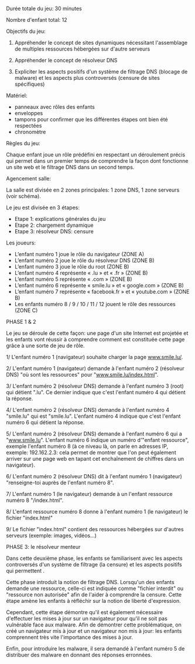 Durée totale du jeu: 30 minutes

Nombre d'enfant total: 12 

Objectifs du jeu:

1. Appréhender le concept de sites dynamiques nécessitant l'assemblage de multiples ressources hébergées sur d'autre serveurs

2. Appréhender le concept de résolveur DNS

3. Expliciter les aspects positifs d'un système de filtrage DNS (blocage de malware) et les aspects plus controversés (censure de sites spécifiques)

Matériel: 

- panneaux avec rôles des enfants
- enveloppes
- tampons pour confirmer que les différentes étapes ont bien été respectées
- chronomètre 

Règles du jeu:

Chaque enfant joue un rôle prédéfini en respectant un déroulement précis qui permet dans un premier temps de comprendre la façon dont fonctionne un site web et le filtrage DNS dans un second temps.

Agencement salle:

La salle est divisée en 2 zones principales: 1 zone DNS, 1 zone serveurs (voir schéma).

Le jeu est divisée en 3 étapes: 

- Etape 1: explications générales du jeu
- Etape 2: chargement dynamique
- Etape 3: résolveur DNS: censure

Les joueurs:

-	L’enfant numéro 1 joue le rôle du navigateur (ZONE A)
-	L’enfant numéro 2 joue le rôle du résolveur DNS (ZONE B)
-	L’enfant numéro 3 joue le rôle du root (ZONE B)
-	L’enfant numéro 4 représente « .lu » et « .fr »  (ZONE B)
-	L’enfant numéro 5 représente « .com » (ZONE B)
-	L’enfant numéro 6 représente « smile.lu » et « google.com » (ZONE B)
-	L’enfant numéro 7 représente « facebook.fr » et « youtube.com » (ZONE B)
-	Les enfants numéro 8 / 9 / 10 / 11 / 12 jouent le rôle des ressources (ZONE C)

PHASE 1 & 2

Le jeu se déroule de cette façon: une page d'un site Internet est projetée et les enfants vont réussir à comprendre comment est constituée cette page grâce à une sorte de jeu de rôle.

1/ L'enfant numéro 1 (navigateur) souhaite charger la page www.smile.lu/.

2/ L'enfant numéro 1 (navigateur) demande à l'enfant numéro 2 (résolveur DNS) "où sont les ressources" pour "www.smile.lu/index.html".

3/ L'enfant numéro 2 (résolveur DNS) demande à l'enfant numéro 3 (root) qui détient ".lu". Ce dernier indique que c'est l'enfant numéro 4 qui détient la réponse. 

4/ L'enfant numéro 2 (résolveur DNS) demande à l'enfant numéro 4 "smile.lu" qui est "smile.lu". L'enfant numéro 4 indique que c'est l'enfant numéro 6 qui détient la réponse. 

5/ L'enfant numéro 2 (résolveur DNS) demande à l'enfant numéro 6 qui a "www.smile.lu".  L'enfant numéro 6 indique un numéro d'"enfant ressource", exemple l'enfant numéro 8 (à ce niveau là, on parle en adresses IP, exemple: 192.162.2.3: cela permet de montrer que l'on peut également arriver sur une page web en tapant cet enchaînement de chiffres dans un navigateur).

6/ L'enfant numéro 2 (résolveur DNS) dit à l'enfant numéro 1 (navigateur) "renseigne-toi auprès de l'enfant numéro 8". 

7/ L'enfant numéro 1 (le navigateur) demande à un l'enfant ressource numéro 8 "/index.html".

8/ L'enfant ressource numéro 8 donne à l'enfant numéro 1 (le navigateur) le fichier "index.html"

9/ Le fichier "index.html" contient des ressources hébergées sur d'autres serveurs (exemple: images, vidéos...)

PHASE 3: le résolveur menteur

Dans cette deuxième phase, les enfants se familiarisent avec les aspects controversés d'un système de filtrage (la censure) et les aspects positifs qui permettent .

Cette phase introduit la notion de filtrage DNS. Lorsqu'un des enfants demande une ressource, celle-ci est indiquée comme "fichier interdit" ou "ressource non autorisée" afin de l'aider à comprendre la censure. Cette étape amène les enfants à réfléchir sur la notion de liberté d'expression.  

Cependant, cette étape démontre qu'il est également nécessaire d'effectuer les mises à jour sur un navigateur pour qu'il ne soit pas vulnérable face aux malware. Afin de démontrer cette problématique, on créé un navigateur mis à jour et un navigateur non mis à jour: les enfants comprennent très vite l'importance des mises à jour.

Enfin, pour introduire les malware, il sera demandé à l'enfant numéro 5 de distribuer des malware en donnant des réponses erronnées.

















